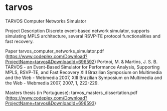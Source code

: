 tarvos
======

TARVOS Computer Networks Simulator

Project Description
 Discrete event-based network simulator, supports simulating MPLS architecture, several RSVP-TE protocol functionalities and fast recovery.

 Paper  tarvos_computer_networks_simulator.pdf (https://www.codeplex.com/Download?ProjectName=tarvos&DownloadId=696592)
 Portnoi, M. & Martins, J. S. B. TARVOS - an Event-Based Simulator for Performance Analysis, Supporting MPLS, RSVP-TE, and Fast Recovery XIII Brazilian Symposium on Multimedia and the Web - Webmedia 2007, XIII Brazilian Symposium on Multimedia and the Web - Webmedia 2007, 2007, 1, 222-229.

 Masters thesis (in Portuguese):  tarvos_masters_dissertation.pdf (https://www.codeplex.com/Download?ProjectName=tarvos&DownloadId=696593)


